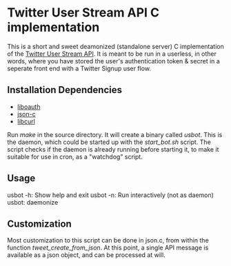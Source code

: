 Twitter User Stream API C implementation
========================================

This is a short and sweet deamonized (standalone server) C implementation of the [Twitter User Stream API](https://dev.twitter.com/docs/streaming-api/user-streams "Twitter User Stream"). It is meant to be run in a userless, in other words, where you have stored the user's authentication token & secret in a seperate front end with a Twitter Signup user flow.

Installation Dependencies
-------------------------

* [liboauth](http://liboauth.sourceforge.net/ "OAuth C library")
* [json-c](http://oss.metaparadigm.com/json-c/ "JSON C library")
* [libcurl](http://curl.haxx.se/libcurl/ "CURL C Library")

Run *make* in the source directory. It will create a binary called *usbot*. This is the daemon, which could be started up with the *start_bot.sh* script. The script checks if the daemon is already running before starting it, to make it suitable for use in cron, as a "watchdog" script.

Usage
-----

usbot -h: Show help and exit
usbot -n: Run interactively (not as daemon)
usbot: daemonize

Customization
-------------

Most customization to this script can be done in json.c, from within the function *tweet_create_from_json*. At this point, a single API message is available as a json object, and can be processed at will.

